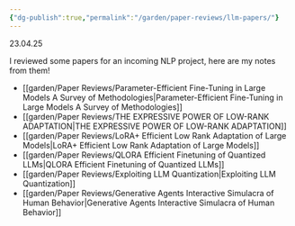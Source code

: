 ```yaml
---
{"dg-publish":true,"permalink":"/garden/paper-reviews/llm-papers/"}
---
```


23.04.25

I reviewed some papers for an incoming NLP project, here are my notes from them!


- [[garden/Paper Reviews/Parameter-Efficient Fine-Tuning in Large Models A Survey of Methodologies\|Parameter-Efficient Fine-Tuning in Large Models A Survey of Methodologies]]
- [[garden/Paper Reviews/THE EXPRESSIVE POWER OF LOW-RANK ADAPTATION\|THE EXPRESSIVE POWER OF LOW-RANK ADAPTATION]]
- [[garden/Paper Reviews/LoRA+ Efficient Low Rank Adaptation of Large Models\|LoRA+ Efficient Low Rank Adaptation of Large Models]]
- [[garden/Paper Reviews/QLORA Efficient Finetuning of Quantized LLMs\|QLORA Efficient Finetuning of Quantized LLMs]]
- [[garden/Paper Reviews/Exploiting LLM Quantization\|Exploiting LLM Quantization]]
- [[garden/Paper Reviews/Generative Agents Interactive Simulacra of Human Behavior\|Generative Agents Interactive Simulacra of Human Behavior]]
